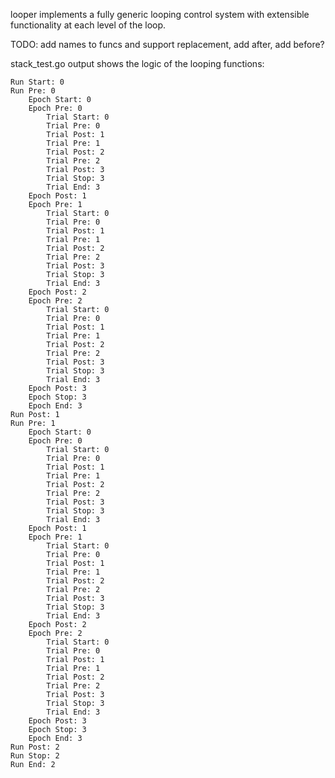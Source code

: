 looper implements a fully generic looping control system with extensible functionality at each level of the loop.

TODO: add names to funcs and support replacement, add after, add before?

stack_test.go output shows the logic of the looping functions:

```
Run Start: 0
Run Pre: 0
	Epoch Start: 0
	Epoch Pre: 0
		Trial Start: 0
		Trial Pre: 0
		Trial Post: 1
		Trial Pre: 1
		Trial Post: 2
		Trial Pre: 2
		Trial Post: 3
		Trial Stop: 3
		Trial End: 3
	Epoch Post: 1
	Epoch Pre: 1
		Trial Start: 0
		Trial Pre: 0
		Trial Post: 1
		Trial Pre: 1
		Trial Post: 2
		Trial Pre: 2
		Trial Post: 3
		Trial Stop: 3
		Trial End: 3
	Epoch Post: 2
	Epoch Pre: 2
		Trial Start: 0
		Trial Pre: 0
		Trial Post: 1
		Trial Pre: 1
		Trial Post: 2
		Trial Pre: 2
		Trial Post: 3
		Trial Stop: 3
		Trial End: 3
	Epoch Post: 3
	Epoch Stop: 3
	Epoch End: 3
Run Post: 1
Run Pre: 1
	Epoch Start: 0
	Epoch Pre: 0
		Trial Start: 0
		Trial Pre: 0
		Trial Post: 1
		Trial Pre: 1
		Trial Post: 2
		Trial Pre: 2
		Trial Post: 3
		Trial Stop: 3
		Trial End: 3
	Epoch Post: 1
	Epoch Pre: 1
		Trial Start: 0
		Trial Pre: 0
		Trial Post: 1
		Trial Pre: 1
		Trial Post: 2
		Trial Pre: 2
		Trial Post: 3
		Trial Stop: 3
		Trial End: 3
	Epoch Post: 2
	Epoch Pre: 2
		Trial Start: 0
		Trial Pre: 0
		Trial Post: 1
		Trial Pre: 1
		Trial Post: 2
		Trial Pre: 2
		Trial Post: 3
		Trial Stop: 3
		Trial End: 3
	Epoch Post: 3
	Epoch Stop: 3
	Epoch End: 3
Run Post: 2
Run Stop: 2
Run End: 2
```
